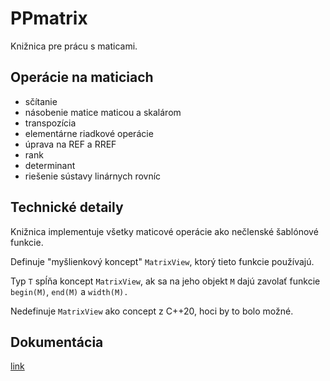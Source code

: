 # PPmatrix

Knižnica pre prácu s maticami.

## Operácie na maticiach

* sčítanie
* násobenie matice maticou a skalárom
* transpozícia
* elementárne riadkové operácie
* úprava na REF a RREF
* rank
* determinant
* riešenie sústavy linárnych rovníc

## Technické detaily

Knižnica implementuje všetky maticové operácie ako nečlenské šablónové funkcie.

Definuje "myšlienkový koncept" `MatrixView`, ktorý tieto funkcie používajú.

Typ `T` spĺňa koncept `MatrixView`, ak sa na jeho objekt `M` dajú zavolať funkcie `begin(M)`, `end(M)` a `width(M).`

Nedefinuje `MatrixView` ako concept z C++20, hoci by to bolo možné.

## Dokumentácia

[link](documentation/main.md)
